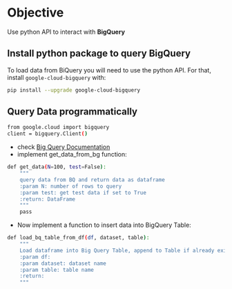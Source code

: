 # Objective

Use python API to interact with **BigQuery**

## Install python package to query BigQuery

To load data from BiQuery you will need to use the python API.
For that, install `google-cloud-bigquery` with:

```bash
pip install --upgrade google-cloud-bigquery
``` 

## Query Data programmatically

```bash
from google.cloud import bigquery
client = bigquery.Client()
```

- check [Big Query Documentation](https://googleapis.dev/python/bigquery/latest/index.html)
- implement get_data_from_bg function:

```bash
def get_data(N=100, test=False):
    """
    query data from BQ and return data as dataframe
    :param N: number of rows to query
    :param test: get test data if set to True
    :return: DataFrame
    """
    pass
```

- Now implement a function to insert data into BigQuery Table:

```bash
def load_bq_table_from_df(df, dataset, table):
    """
    Load dataframe into Big Query Table, append to Table if already exists and Create Table it not
    :param df:
    :param dataset: dataset name
    :param table: table name
    :return:
    """
```
